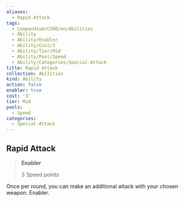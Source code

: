 ```yaml
---
aliases:
  - Rapid Attack
tags:
  - Compendium/CSRD/en/Abilities
  - Ability
  - Ability/Enabler
  - Ability/Cost/3
  - Ability/Tier/Mid
  - Ability/Pool/Speed
  - Ability/Categories/Special-Attack
title: Rapid Attack
collection: Abilities
kind: Ability
action: false
enabler: true
cost: '3'
tier: Mid
pools:
  - Speed
categories:
  - Special-Attack
---
```

## Rapid Attack    
>**Enabler**    
>3 Speed points  
    
Once per round, you can make an additional attack with your chosen weapon. Enabler.